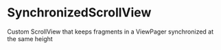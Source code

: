 SynchronizedScrollView
=================

Custom ScrollView that keeps fragments in a ViewPager synchronized at the same height